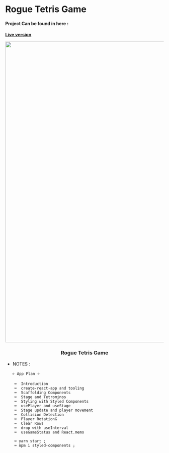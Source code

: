# Rogue Tetris Game

#### Project Can be found in here :
 **[Live version](https://rogue-game.web.app)**
 
 
<p align="center">
	
<img src="https://user-images.githubusercontent.com/57604500/121777532-f1f59780-cb92-11eb-9e20-514fef7beeb6.png" width=956>
<br />
<h3 align="center">Rogue Tetris Game</h3>
</p>

* NOTES :

```
   ⭐️ App Plan ⭐️
   
	⌨️  Introduction
	⌨️  create-react-app and tooling
	⌨️  Scaffolding Components
	⌨️  Stage and Tetrominos
	⌨️  Styling with Styled Components
	⌨️  usePlayer and useStage
	⌨️  Stage update and player movement
	⌨️  Collision Detection
	⌨️  Player RotationG
	⌨️  Clear Rows
	⌨️  drop with useInterval
	⌨️  useGameStatus and React.memo

	⌨️ yarn start ;
    ⌨️ npm i styled-components ;




```
